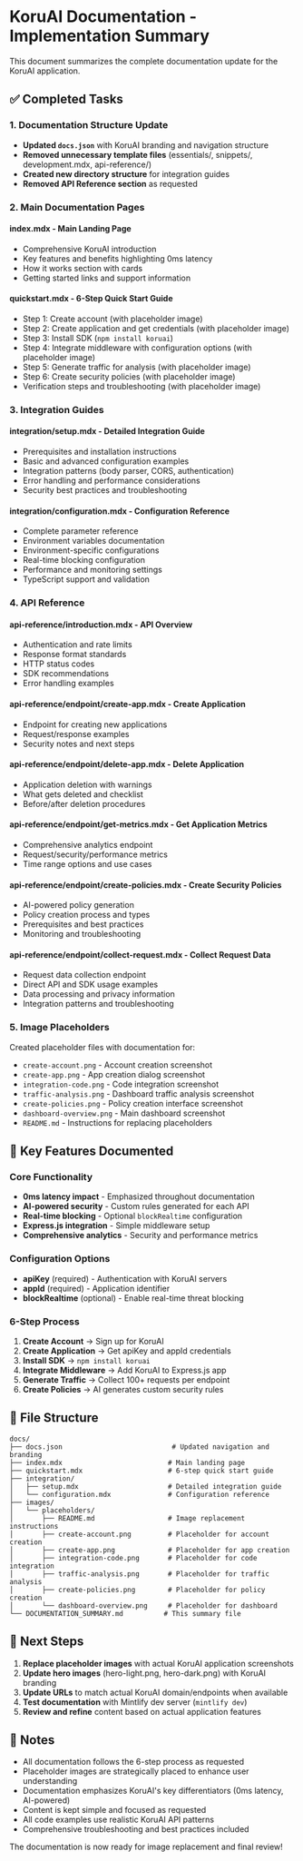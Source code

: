 # KoruAI Documentation - Implementation Summary

This document summarizes the complete documentation update for the KoruAI application.

## ✅ Completed Tasks

### 1. Documentation Structure Update

- **Updated `docs.json`** with KoruAI branding and navigation structure
- **Removed unnecessary template files** (essentials/, snippets/, development.mdx, api-reference/)
- **Created new directory structure** for integration guides
- **Removed API Reference section** as requested

### 2. Main Documentation Pages

#### **index.mdx** - Main Landing Page

- Comprehensive KoruAI introduction
- Key features and benefits highlighting 0ms latency
- How it works section with cards
- Getting started links and support information

#### **quickstart.mdx** - 6-Step Quick Start Guide

- Step 1: Create account (with placeholder image)
- Step 2: Create application and get credentials (with placeholder image)
- Step 3: Install SDK (`npm install koruai`)
- Step 4: Integrate middleware with configuration options (with placeholder image)
- Step 5: Generate traffic for analysis (with placeholder image)
- Step 6: Create security policies (with placeholder image)
- Verification steps and troubleshooting (with placeholder image)

### 3. Integration Guides

#### **integration/setup.mdx** - Detailed Integration Guide

- Prerequisites and installation instructions
- Basic and advanced configuration examples
- Integration patterns (body parser, CORS, authentication)
- Error handling and performance considerations
- Security best practices and troubleshooting

#### **integration/configuration.mdx** - Configuration Reference

- Complete parameter reference
- Environment variables documentation
- Environment-specific configurations
- Real-time blocking configuration
- Performance and monitoring settings
- TypeScript support and validation

### 4. API Reference

#### **api-reference/introduction.mdx** - API Overview

- Authentication and rate limits
- Response format standards
- HTTP status codes
- SDK recommendations
- Error handling examples

#### **api-reference/endpoint/create-app.mdx** - Create Application

- Endpoint for creating new applications
- Request/response examples
- Security notes and next steps

#### **api-reference/endpoint/delete-app.mdx** - Delete Application

- Application deletion with warnings
- What gets deleted and checklist
- Before/after deletion procedures

#### **api-reference/endpoint/get-metrics.mdx** - Get Application Metrics

- Comprehensive analytics endpoint
- Request/security/performance metrics
- Time range options and use cases

#### **api-reference/endpoint/create-policies.mdx** - Create Security Policies

- AI-powered policy generation
- Policy creation process and types
- Prerequisites and best practices
- Monitoring and troubleshooting

#### **api-reference/endpoint/collect-request.mdx** - Collect Request Data

- Request data collection endpoint
- Direct API and SDK usage examples
- Data processing and privacy information
- Integration patterns and troubleshooting

### 5. Image Placeholders

Created placeholder files with documentation for:

- `create-account.png` - Account creation screenshot
- `create-app.png` - App creation dialog screenshot
- `integration-code.png` - Code integration screenshot
- `traffic-analysis.png` - Dashboard traffic analysis screenshot
- `create-policies.png` - Policy creation interface screenshot
- `dashboard-overview.png` - Main dashboard screenshot
- `README.md` - Instructions for replacing placeholders

## 🎯 Key Features Documented

### Core Functionality

- **0ms latency impact** - Emphasized throughout documentation
- **AI-powered security** - Custom rules generated for each API
- **Real-time blocking** - Optional `blockRealtime` configuration
- **Express.js integration** - Simple middleware setup
- **Comprehensive analytics** - Security and performance metrics

### Configuration Options

- **apiKey** (required) - Authentication with KoruAI servers
- **appId** (required) - Application identifier
- **blockRealtime** (optional) - Enable real-time threat blocking

### 6-Step Process

1. **Create Account** → Sign up for KoruAI
2. **Create Application** → Get apiKey and appId credentials
3. **Install SDK** → `npm install koruai`
4. **Integrate Middleware** → Add KoruAI to Express.js app
5. **Generate Traffic** → Collect 100+ requests per endpoint
6. **Create Policies** → AI generates custom security rules

## 📁 File Structure

```
docs/
├── docs.json                           # Updated navigation and branding
├── index.mdx                          # Main landing page
├── quickstart.mdx                     # 6-step quick start guide
├── integration/
│   ├── setup.mdx                      # Detailed integration guide
│   └── configuration.mdx              # Configuration reference
├── images/
│   └── placeholders/
│       ├── README.md                  # Image replacement instructions
│       ├── create-account.png         # Placeholder for account creation
│       ├── create-app.png             # Placeholder for app creation
│       ├── integration-code.png       # Placeholder for code integration
│       ├── traffic-analysis.png       # Placeholder for traffic analysis
│       ├── create-policies.png        # Placeholder for policy creation
│       └── dashboard-overview.png     # Placeholder for dashboard
└── DOCUMENTATION_SUMMARY.md          # This summary file
```

## 🚀 Next Steps

1. **Replace placeholder images** with actual KoruAI application screenshots
2. **Update hero images** (hero-light.png, hero-dark.png) with KoruAI branding
3. **Update URLs** to match actual KoruAI domain/endpoints when available
4. **Test documentation** with Mintlify dev server (`mintlify dev`)
5. **Review and refine** content based on actual application features

## 📝 Notes

- All documentation follows the 6-step process as requested
- Placeholder images are strategically placed to enhance user understanding
- Documentation emphasizes KoruAI's key differentiators (0ms latency, AI-powered)
- Content is kept simple and focused as requested
- All code examples use realistic KoruAI API patterns
- Comprehensive troubleshooting and best practices included

The documentation is now ready for image replacement and final review!
